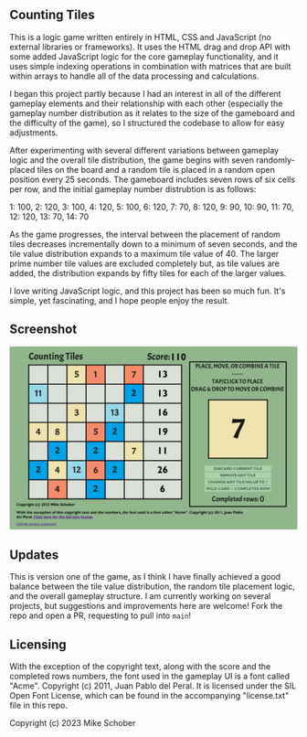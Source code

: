 
## Counting Tiles

This is a logic game written entirely in HTML, CSS and JavaScript (no external libraries or frameworks). It uses the HTML drag and drop API with some added JavaScript logic for the core gameplay functionality, and it uses simple indexing operations in combination with matrices that are built within arrays to handle all of the data processing and calculations.

I began this project partly because I had an interest in all of the different gameplay elements and their relationship with each other (especially the gameplay number distribution as it relates to the size of the gameboard and the difficulty of the game), so I structured the codebase to allow for easy adjustments.

After experimenting with several different variations between gameplay logic and the overall tile distribution, the game begins with seven randomly-placed tiles on the board and a random tile is placed in a random open position every 25 seconds. The gameboard includes seven rows of six cells per row, and the initial gameplay number distrubtion is as follows:

1: 100, 2: 120, 3: 100, 4: 120, 5: 100, 6: 120, 7: 70, 8: 120, 9: 90, 10: 90, 11: 70, 12: 120, 13: 70, 14: 70

As the game progresses, the interval between the placement of random tiles decreases incrementally down to a minimum of seven seconds, and the tile value distribution expands to a maximum tile value of 40. The larger prime number tile values are excluded completely but, as tile values are added, the distribution expands by fifty tiles for each of the larger values.

I love writing JavaScript logic, and this project has been so much fun. It's simple, yet fascinating, and I hope people enjoy the result.

## Screenshot
![output screenshot](https://github.com/MikeSchober/counting-tiles/blob/main/images/s2.png)

## Updates
This is version one of the game, as I think I have finally achieved a good balance between the tile value distribution, the random tile placement logic, and the overall gameplay structure. I am currently working on several projects, but suggestions and improvements here are welcome! Fork the repo and open a PR, requesting to pull into `main`!

## Licensing
With the exception of the copyright text, along with the score and the completed rows numbers, the font used in the gameplay UI is a font called "Acme". Copyright (c) 2011, Juan Pablo del Peral. It is licensed under the SIL Open Font License, which can be found in the accompanying "license.txt" file in this repo. 

Copyright (c) 2023 Mike Schober

